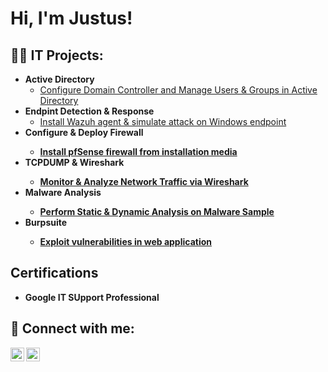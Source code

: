 <h1>Hi, I'm Justus! </h1>

<h2>👨‍💻 IT Projects:</h2>

- <b>Active Directory </b>
  - [Configure Domain Controller and Manage Users & Groups in Active Directory](https://github.com/fieldsjustus/ActiveDiretoryLab/tree/main)
- <b>Endpint Detection & Response </b>
  - [Install Wazuh agent & simulate attack on Windows endpoint](https://github.com/fieldsjustus/EDR/tree/main)
- <b> Configure & Deploy Firewall <b>
  - [Install pfSense firewall from installation media](https://github.com/fieldsjustus/FirewallConfiguration/tree/main)
- <b>TCPDUMP & Wireshark <b>
  - [Monitor & Analyze Network Traffic via Wireshark](https://github.com/fieldsjustus/TCP/tree/main)
- <b>Malware Analysis <b>
  - [Perform Static & Dynamic Analysis on Malware Sample](https://github.com/fieldsjustus/Malware-Analysis/blob/main/README.md)
- <b>Burpsuite <b>
  - [Exploit vulnerabilities in web application](https://github.com/fieldsjustus/BurpSuite/blob/main/README.md)
  
<h2> Certifications</h2>

- <b>Google IT SUpport Professional </b>




<h2> 🤳 Connect with me:</h2>


[<img align="left" alt="JoshMadakor | LinkedIn" width="22px" src="https://cdn.jsdelivr.net/npm/simple-icons@v3/icons/linkedin.svg" />][linkedin]
[<img align="left" alt="JoshMadakor | Instagram" width="22px" src="https://cdn.jsdelivr.net/npm/simple-icons@v3/icons/instagram.svg" />][instagram]



[instagram]: https://www.instagram.com/justy000.1?igsh=Z3pidXRvbGwwajlh&utm_source=qr
[linkedin]: https://www.linkedin.com/in/justus-fields-95164a135/

<!--
**joshmadakor1/joshmadakor1** is a ✨ _special_ ✨ repository because its `README.md` (this file) appears on your GitHub profile.

Here are some ideas to get you started:

- 🔭 I’m currently working on ...
- 🌱 I’m currently learning ...
- 👯 I’m looking to collaborate on ...
- 🤔 I’m looking for help with ...
- 💬 Ask me about ...
- 📫 How to reach me: ...
- 😄 Pronouns: ...
- ⚡ Fun fact: ...
-->

